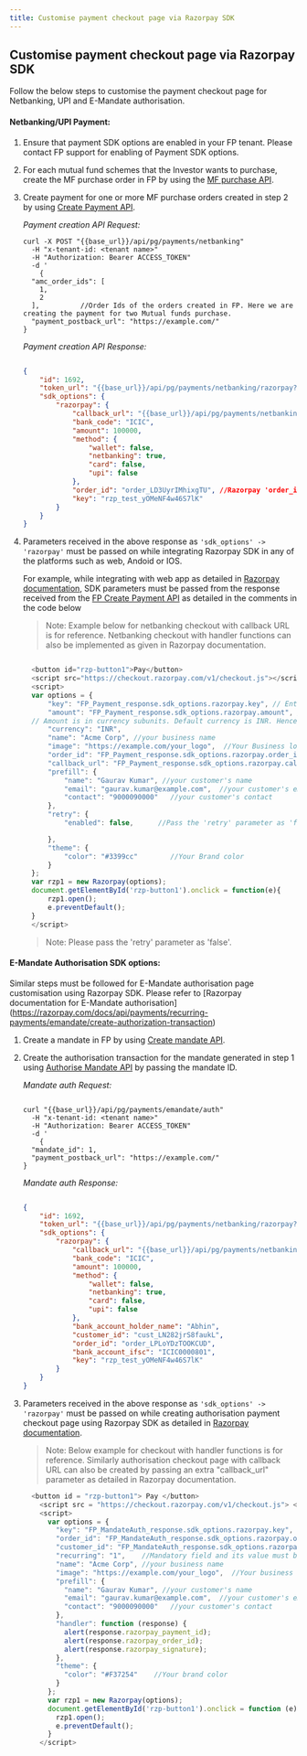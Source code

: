 ```yaml
---
title: Customise payment checkout page via Razorpay SDK
---
```

## Customise payment checkout page via Razorpay SDK

Follow the below steps to customise the payment checkout page for Netbanking, UPI and E-Mandate authorisation.

#### Netbanking/UPI Payment:

1. Ensure that payment SDK options are enabled in your FP tenant. Please contact FP support for enabling of Payment SDK options. 
2. For each mutual fund schemes that the Investor wants to purchase, create the MF purchase order in FP by using the [MF purchase API](https://fintechprimitives.com/docs/api/#create-a-mf-purchase).
3. Create payment for one or more MF purchase orders created in step 2 by using [Create Payment API](https://fintechprimitives.com/docs/api/#create-a-payment).
  
    *Payment creation API Request:*

      ```
      curl -X POST "{{base_url}}/api/pg/payments/netbanking"
        -H "x-tenant-id: <tenant name>"
        -H "Authorization: Bearer ACCESS_TOKEN"
        -d '
          {
        "amc_order_ids": [
          1,
          2
        ],          //Order Ids of the orders created in FP. Here we are creating the payment for two Mutual funds purchase.
        "payment_postback_url": "https://example.com/"
      }

      ```
    *Payment creation API Response:*

      ```json

      {
          "id": 1692,
          "token_url": "{{base_url}}/api/pg/payments/netbanking/razorpay?txnId=2c8a6e76-f622-47d8-90c2-746f9fb1d577&txnType=0",
          "sdk_options": {
              "razorpay": {
                  "callback_url": "{{base_url}}/api/pg/payments/netbanking/razorpay/capture/1692",
                  "bank_code": "ICIC",
                  "amount": 100000,
                  "method": {
                      "wallet": false,
                      "netbanking": true,
                      "card": false,
                      "upi": false
                  },
                  "order_id": "order_LD3UyrIMhixgTU", //Razorpay 'order_id'
                  "key": "rzp_test_yOMeNF4w46S7lK"
              }
          }
      }

      ```

4. Parameters received in the above response as `'sdk_options' -> 'razorpay'` must be passed on while integrating Razorpay SDK in any of the platforms such as web, Andoid or IOS.

    For example, while integrating with web app as detailed in [Razorpay documentation](https://razorpay.com/docs/payments/payment-gateway/web-integration/standard/build-integration/#code-to-add-pay-button), SDK parameters must be passed from the response received from the [FP Create Payment API](https://fintechprimitives.com/docs/api/#create-a-payment) as detailed in the comments in the code below

    > Note: Example below for netbanking checkout with callback URL is for reference. Netbanking checkout with handler functions can also be implemented as given in Razorpay documentation.

    ```javascript

      <button id="rzp-button1">Pay</button>
      <script src="https://checkout.razorpay.com/v1/checkout.js"></script>
      <script>
      var options = {
          "key": "FP_Payment_response.sdk_options.razorpay.key", // Enter the Key ID generated from the Dashboard
          "amount": "FP_Payment_response.sdk_options.razorpay.amount", //Use the amount received from FP payment response -> SDK_options -> razorpay -> amount.
      // Amount is in currency subunits. Default currency is INR. Hence, 50000 refers to 50000 paise
          "currency": "INR",
          "name": "Acme Corp", //your business name
          "image": "https://example.com/your_logo",  //Your Business logo
          "order_id": "FP_Payment_response.sdk_options.razorpay.order_id", //Use the order ID received from FP payment response -> SDK_options -> razorpay -> order_id.
          "callback_url": "FP_Payment_response.sdk_options.razorpay.callback_url", //Use the callback_URL received from FP payment response -> SDK_options -> razorpay -> callback_url.
          "prefill": {
              "name": "Gaurav Kumar", //your customer's name
              "email": "gaurav.kumar@example.com",  //your customer's email
              "contact": "9000090000"   //your customer's contact
          },
          "retry": {
              "enabled": false,      //Pass the 'retry' parameter as 'false'.
    
          },
          "theme": {
              "color": "#3399cc"        //Your Brand color
          }
      };
      var rzp1 = new Razorpay(options);
      document.getElementById('rzp-button1').onclick = function(e){
          rzp1.open();
          e.preventDefault();
      }
      </script>
    ```

    > Note: Please pass the 'retry' parameter as 'false'.

#### E-Mandate Authorisation SDK options:

Similar steps must be followed for E-Mandate authorisation page customisation using Razorpay SDK. Please refer to [Razorpay documentation for E-Mandate authorisation] (https://razorpay.com/docs/api/payments/recurring-payments/emandate/create-authorization-transaction)

1. Create a mandate in FP by using [Create mandate API](https://fintechprimitives.com/docs/api/#create-a-mandate-enach).
2. Create the authorisation transaction for the mandate generated in step 1 using [Authorise Mandate API](https://fintechprimitives.com/docs/api/#authorize-a-mandate-enach) by passing the mandate ID.

    *Mandate auth Request:*

      ```

      curl "{{base_url}}/api/pg/payments/emandate/auth"
        -H "x-tenant-id: <tenant name>"
        -H "Authorization: Bearer ACCESS_TOKEN"
        -d '
          {
        "mandate_id": 1,
        "payment_postback_url": "https://example.com/"
      }

      ```

    *Mandate auth Response:*

      ```json

      {
          "id": 1692,
          "token_url": "{{base_url}}/api/pg/payments/netbanking/razorpay?txnId=2c8a6e76-f622-47d8-90c2-746f9fb1d577&txnType=0",
          "sdk_options": {
              "razorpay": {
                  "callback_url": "{{base_url}}/api/pg/payments/netbanking/razorpay/capture/1692",
                  "bank_code": "ICIC",
                  "amount": 100000,
                  "method": {
                      "wallet": false,
                      "netbanking": true,
                      "card": false,
                      "upi": false
                  },
                  "bank_account_holder_name": "Abhin",   
                  "customer_id": "cust_LN282jrS8faukL",
                  "order_id": "order_LPLoYDzTOOKCUD",
                  "bank_account_ifsc": "ICIC0000801",
                  "key": "rzp_test_yOMeNF4w46S7lK"
              }
          }
      }

      ```

3. Parameters received in the above response as `'sdk_options' -> 'razorpay'` must be passed on while creating authorisation payment checkout page using Razorpay SDK as detailed in [Razorpay documentation](https://razorpay.com/docs/api/payments/recurring-payments/emandate/create-authorization-transaction#113-create-an-authorization-payment).

    > Note: Below example for checkout with handler functions is for reference. Similarly authorisation checkout page with callback URL can also be created by passing an extra "callback_url" parameter as detailed in Razorpay documentation. 

  
    ```javascript
      <button id = "rzp-button1"> Pay </button>
        <script src = "https://checkout.razorpay.com/v1/checkout.js"> </script>
        <script>
          var options = {
            "key": "FP_MandateAuth_response.sdk_options.razorpay.key",           
            "order_id": "FP_MandateAuth_response.sdk_options.razorpay.order_id",   //Use the order ID received from FP payment response -> SDK_options -> razorpay -> order_id.
            "customer_id": "FP_MandateAuth_response.sdk_options.razorpay.customer_id",    //Use the customer ID received from FP payment response -> SDK_options -> razorpay -> customer_id.
            "recurring": "1",    //Mandatory field and its value must be '1'.
            "name": "Acme Corp", //your business name
            "image": "https://example.com/your_logo",  //Your business logo
            "prefill": {
              "name": "Gaurav Kumar", //your customer's name
              "email": "gaurav.kumar@example.com",  //your customer's email
              "contact": "9000090000"   //your customer's contact
            },
            "handler": function (response) {
              alert(response.razorpay_payment_id);
              alert(response.razorpay_order_id);
              alert(response.razorpay_signature);
            },
            "theme": {
              "color": "#F37254"    //Your brand color
            }
          };
          var rzp1 = new Razorpay(options);
          document.getElementById('rzp-button1').onclick = function (e) {
            rzp1.open();
            e.preventDefault();
          }
        </script>
    ```


